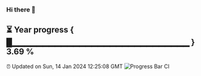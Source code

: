 ### Hi there 👋
⏳ Year progress { █▁▁▁▁▁▁▁▁▁▁▁▁▁▁▁▁▁▁▁▁▁▁▁▁▁▁▁▁▁ } 3.69 %
---
⏰ Updated on Sun, 14 Jan 2024 12:25:08 GMT
![Progress Bar CI](https://github.com/liununu/liununu/workflows/Progress%20Bar%20CI/badge.svg)
